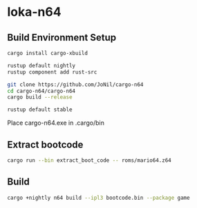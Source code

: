 # loka-n64

## Build Environment Setup

```bash
cargo install cargo-xbuild

rustup default nightly
rustup component add rust-src

git clone https://github.com/JoNil/cargo-n64
cd cargo-n64/cargo-n64
cargo build --release

rustup default stable
```

Place cargo-n64.exe in .cargo/bin

## Extract bootcode

```bash
cargo run --bin extract_boot_code -- roms/mario64.z64
```

## Build

```bash
cargo +nightly n64 build --ipl3 bootcode.bin --package game
```